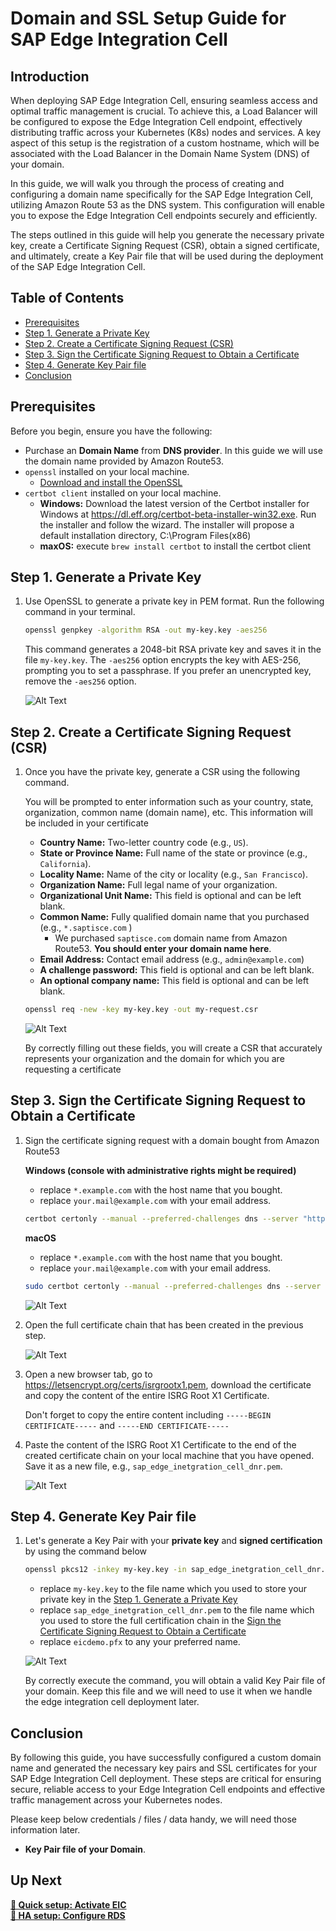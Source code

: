 # Domain and SSL Setup Guide for SAP Edge Integration Cell

## Introduction

When deploying SAP Edge Integration Cell, ensuring seamless access and optimal traffic management is crucial. To achieve this, a Load Balancer will be configured to expose the Edge Integration Cell endpoint, effectively distributing traffic across your Kubernetes (K8s) nodes and services. A key aspect of this setup is the registration of a custom hostname, which will be associated with the Load Balancer in the Domain Name System (DNS) of your domain.

In this guide, we will walk you through the process of creating and configuring a domain name specifically for the SAP Edge Integration Cell, utilizing Amazon Route 53 as the DNS system. This configuration will enable you to expose the Edge Integration Cell endpoints securely and efficiently.

The steps outlined in this guide will help you generate the necessary private key, create a Certificate Signing Request (CSR), obtain a signed certificate, and ultimately, create a Key Pair file that will be used during the deployment of the SAP Edge Integration Cell.

## Table of Contents

- [Prerequisites](#prerequisites)
- [Step 1. Generate a Private Key](#step-1-generate-a-private-key)
- [Step 2. Create a Certificate Signing Request (CSR)](#step-2-create-a-certificate-signing-request-csr)
- [Step 3. Sign the Certificate Signing Request to Obtain a Certificate](#step-3-sign-the-certificate-signing-request-to-obtain-a-certificate)
- [Step 4. Generate Key Pair file](#step-4-generate-key-pair-file)
- [Conclusion](#conclusion)

## Prerequisites

Before you begin, ensure you have the following:

- Purchase an **Domain Name** from **DNS provider**. In this guide we will use the domain name provided by Amazon Route53.
- `openssl` installed on your local machine.
  - [Download and install the OpenSSL](https://openssl-library.org/source/)
- `certbot client` installed on your local machine.
  - **Windows:** Download the latest version of the Certbot installer for Windows at https://dl.eff.org/certbot-beta-installer-win32.exe. Run the installer and follow the wizard. The installer will propose a default installation directory, C:\Program Files(x86)
  - **maxOS:** execute `brew install certbot` to install the certbot client

## Step 1. Generate a Private Key

1. Use OpenSSL to generate a private key in PEM format. Run the following command in your terminal.

   ```sh
   openssl genpkey -algorithm RSA -out my-key.key -aes256
   ```

   This command generates a 2048-bit RSA private key and saves it in the file `my-key.key`. The `-aes256` option encrypts the key with AES-256, prompting you to set a passphrase. If you prefer an unencrypted key, remove the `-aes256` option.

   ![Alt Text](/assets/aws/ha-mode/create-dns-record-1.png)

## Step 2. Create a Certificate Signing Request (CSR)

1. Once you have the private key, generate a CSR using the following command.

   You will be prompted to enter information such as your country, state, organization, common name (domain name), etc. This information will be included in your certificate

   - **Country Name:** Two-letter country code (e.g., `US`).
   - **State or Province Name:** Full name of the state or province (e.g., `California`).
   - **Locality Name:** Name of the city or locality (e.g., `San Francisco`).
   - **Organization Name:** Full legal name of your organization.
   - **Organizational Unit Name:** This field is optional and can be left blank.
   - **Common Name:** Fully qualified domain name that you purchased (e.g., `*.saptisce.com` )
     - We purchased `saptisce.com` domain name from Amazon Route53. **You should enter your domain name here**.
   - **Email Address:** Contact email address (e.g., `admin@example.com`)
   - **A challenge password:** This field is optional and can be left blank.
   - **An optional company name:** This field is optional and can be left blank.

   ```sh
   openssl req -new -key my-key.key -out my-request.csr
   ```

   ![Alt Text](/assets/aws/ha-mode/create-dns-record-2.png)

   By correctly filling out these fields, you will create a CSR that accurately represents your organization and the domain for which you are requesting a certificate

## Step 3. Sign the Certificate Signing Request to Obtain a Certificate

1. Sign the certificate signing request with a domain bought from Amazon Route53

   **Windows (console with administrative rights might be required)**

   - replace `*.example.com` with the host name that you bought.
   - replace `your.mail@example.com` with your email address.

   ```sh
   certbot certonly --manual --preferred-challenges dns --server "https://acme-v02.api.letsencrypt.org/directory" --domain "*.example.com" --email your.mail@example.com --csr my-request.csr --no-bootstrap --agree-tos
   ```

   **macOS**

   - replace `*.example.com` with the host name that you bought.
   - replace `your.mail@example.com` with your email address.

   ```sh
   sudo certbot certonly --manual --preferred-challenges dns --server "https://acme-v02.api.letsencrypt.org/directory" --domain "*.example.com" --email your.mail@example.com --csr my-request.cs --no-bootstrap --agree-tos
   ```

   ![Alt Text](/assets/aws/ha-mode/create-dns-record-3.png)

2. Open the full certificate chain that has been created in the previous step.

   ![Alt Text](/assets/aws/ha-mode/create-dns-record-4.png)

3. Open a new browser tab, go to https://letsencrypt.org/certs/isrgrootx1.pem, download the certificate and copy the content of the entire ISRG Root X1 Certificate.

   Don't forget to copy the entire content including `-----BEGIN CERTIFICATE-----` and `-----END CERTIFICATE-----`

4. Paste the content of the ISRG Root X1 Certificate to the end of the created certificate chain on your local machine that you have opened. Save it as a new file, e.g., `sap_edge_inetgration_cell_dnr.pem`.

   ![Alt Text](/assets/aws/ha-mode/create-dns-record-5.png)

## Step 4. Generate Key Pair file

1. Let's generate a Key Pair with your **private key** and **signed certification** by using the command below

   ```sh
   openssl pkcs12 -inkey my-key.key -in sap_edge_inetgration_cell_dnr.pem -export -out eicdemo.pfx
   ```

   - replace `my-key.key` to the file name which you used to store your private key in the [Step 1. Generate a Private Key](#step-1-generate-a-private-key)
   - replace `sap_edge_inetgration_cell_dnr.pem` to the file name which you used to store the full certification chain in the [Sign the Certificate Signing Request to Obtain a Certificate](#step-3-sign-the-certificate-signing-request-to-obtain-a-certificate)
   - replace `eicdemo.pfx` to any your preferred name.

   ![Alt Text](/assets/aws/ha-mode/create-dns-record-6.png)

   By correctly execute the command, you will obtain a valid Key Pair file of your domain. Keep this file and we will need to use it when we handle the edge integration cell deployment later.

## Conclusion

By following this guide, you have successfully configured a custom domain name and generated the necessary key pairs and SSL certificates for your SAP Edge Integration Cell deployment. These steps are critical for ensuring secure, reliable access to your Edge Integration Cell endpoints and effective traffic management across your Kubernetes nodes.

Please keep below credentials / files / data handy, we will need those information later.

- **Key Pair file of your Domain**.

## Up Next

[**🔗 Quick setup: Activate EIC**](/sap/high-availability-mode-setup/step1-activate-edge-integration-cell.md) <br/>
[**🔗 HA setup: Configure RDS**](/aws/high-availability-setup/step6-configure-rds.md)
